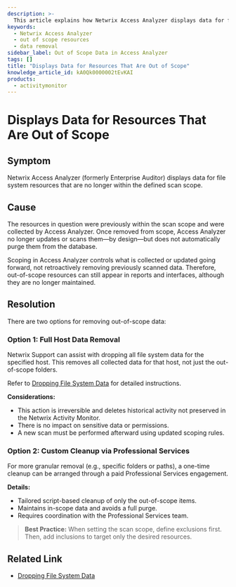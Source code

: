 ```yaml
---
description: >-
  This article explains how Netwrix Access Analyzer displays data for file system resources that are out of scope and provides options for removing such data.
keywords:
  - Netwrix Access Analyzer
  - out of scope resources
  - data removal
sidebar_label: Out of Scope Data in Access Analyzer
tags: []
title: "Displays Data for Resources That Are Out of Scope"
knowledge_article_id: kA0Qk0000002tEvKAI
products:
  - activitymonitor
---
```


# Displays Data for Resources That Are Out of Scope

## Symptom

Netwrix Access Analyzer (formerly Enterprise Auditor) displays data for file system resources that are no longer within the defined scan scope.

## Cause

The resources in question were previously within the scan scope and were collected by Access Analyzer. Once removed from scope, Access Analyzer no longer updates or scans them—by design—but does not automatically purge them from the database.

Scoping in Access Analyzer controls what is collected or updated going forward, not retroactively removing previously scanned data. Therefore, out-of-scope resources can still appear in reports and interfaces, although they are no longer maintained.

## Resolution

There are two options for removing out-of-scope data:

### Option 1: Full Host Data Removal

Netwrix Support can assist with dropping all file system data for the specified host. This removes all collected data for that host, not just the out-of-scope folders.

Refer to [Dropping File System Data](/docs/kb/activitymonitor/dropping_file_system_data) for detailed instructions.

**Considerations:**

- This action is irreversible and deletes historical activity not preserved in the Netwrix Activity Monitor.
- There is no impact on sensitive data or permissions.
- A new scan must be performed afterward using updated scoping rules.

### Option 2: Custom Cleanup via Professional Services

For more granular removal (e.g., specific folders or paths), a one-time cleanup can be arranged through a paid Professional Services engagement.

**Details:**

- Tailored script-based cleanup of only the out-of-scope items.
- Maintains in-scope data and avoids a full purge.
- Requires coordination with the Professional Services team.

> **Best Practice:** When setting the scan scope, define exclusions first. Then, add inclusions to target only the desired resources.

## Related Link

- [Dropping File System Data](/docs/kb/activitymonitor/dropping_file_system_data)